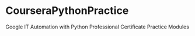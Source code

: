 # CourseraPythonPractice
Google IT Automation with Python Professional Certificate Practice Modules
